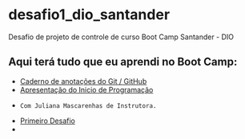 # desafio1_dio_santander
Desafio de projeto de controle de curso Boot Camp Santander - DIO

## Aqui terá tudo que eu aprendi no Boot Camp:
- [Caderno de anotações do Git / GitHub](https://www.evernote.com/shard/s506/sh/ae39bd8e-fc79-58de-6345-4fc6d61b4176/aec787bda8a84a37fd5419ac0975784c)
- [Apresentação do Inicio de Programação](https://drive.google.com/file/d/1vemC6G790JNte1882V53DAKEawJzVIWL/view?usp=sharing)
-     Com Juliana Mascarenhas de Instrutora.
- [Primeiro Desafio](https://docs.google.com/presentation/d/1IZu0qohv1JOmxjEra1lknDiiStU68bl4/edit?usp=sharing&ouid=102632044619211979006&rtpof=true&sd=true)
-  
